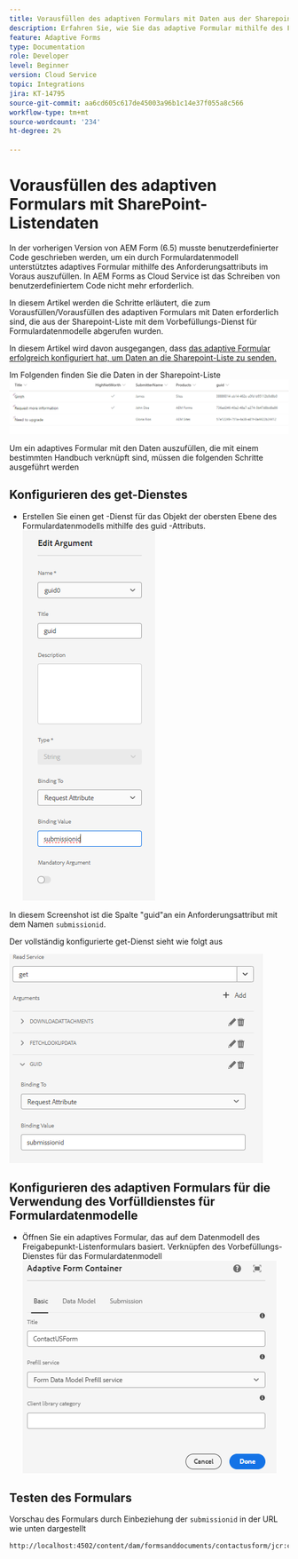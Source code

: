 ```yaml
---
title: Vorausfüllen des adaptiven Formulars mit Daten aus der Sharepoint-Liste
description: Erfahren Sie, wie Sie das adaptive Formular mithilfe des Formulardatenmodells, das von der Freigabepunktliste unterstützt wird, vorab ausfüllen
feature: Adaptive Forms
type: Documentation
role: Developer
level: Beginner
version: Cloud Service
topic: Integrations
jira: KT-14795
source-git-commit: aa6cd605c617de45003a96b1c14e37f055a8c566
workflow-type: tm+mt
source-wordcount: '234'
ht-degree: 2%

---
```


# Vorausfüllen des adaptiven Formulars mit SharePoint-Listendaten

In der vorherigen Version von AEM Form (6.5) musste benutzerdefinierter Code geschrieben werden, um ein durch Formulardatenmodell unterstütztes adaptives Formular mithilfe des Anforderungsattributs im Voraus auszufüllen. In AEM Forms as Cloud Service ist das Schreiben von benutzerdefiniertem Code nicht mehr erforderlich.

In diesem Artikel werden die Schritte erläutert, die zum Vorausfüllen/Vorausfüllen des adaptiven Formulars mit Daten erforderlich sind, die aus der Sharepoint-Liste mit dem Vorbefüllungs-Dienst für Formulardatenmodelle abgerufen wurden.

In diesem Artikel wird davon ausgegangen, dass [das adaptive Formular erfolgreich konfiguriert hat, um Daten an die Sharepoint-Liste zu senden.](https://experienceleague.adobe.com/docs/experience-manager-cloud-service/content/forms/adaptive-forms-authoring/authoring-adaptive-forms-core-components/create-an-adaptive-form-on-forms-cs/configure-submit-actions-core-components.html?lang=en#connect-af-sharepoint-list)

Im Folgenden finden Sie die Daten in der Sharepoint-Liste
![sharepoint-list](assets/list-data.png)

Um ein adaptives Formular mit den Daten auszufüllen, die mit einem bestimmten Handbuch verknüpft sind, müssen die folgenden Schritte ausgeführt werden

## Konfigurieren des get-Dienstes

* Erstellen Sie einen get -Dienst für das Objekt der obersten Ebene des Formulardatenmodells mithilfe des guid -Attributs.
  ![get-service](assets/mapping-request-attribute.png)

In diesem Screenshot ist die Spalte &quot;guid&quot;an ein Anforderungsattribut mit dem Namen `submissionid`.

Der vollständig konfigurierte get-Dienst sieht wie folgt aus

![get-service](assets/fdm-request-attribute.png)

## Konfigurieren des adaptiven Formulars für die Verwendung des Vorfülldienstes für Formulardatenmodelle

* Öffnen Sie ein adaptives Formular, das auf dem Datenmodell des Freigabepunkt-Listenformulars basiert. Verknüpfen des Vorbefüllungs-Dienstes für das Formulardatenmodell
  ![form-prefill-service](assets/form-prefill-service.png)

## Testen des Formulars

Vorschau des Formulars durch Einbeziehung der `submissionid` in der URL wie unten dargestellt

```html
http://localhost:4502/content/dam/formsanddocuments/contactusform/jcr:content?wcmmode=disabled&submissionid=57e12249-751a-4a38-a81f-0a4422b24412
```




